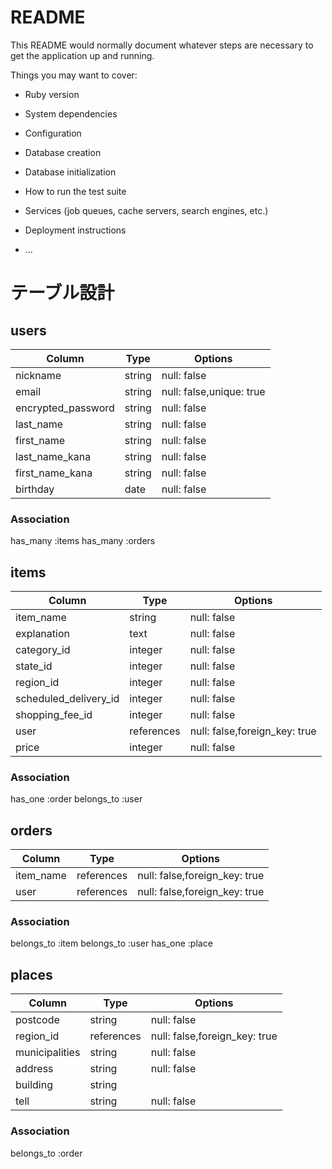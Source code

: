 # README

This README would normally document whatever steps are necessary to get the
application up and running.

Things you may want to cover:

* Ruby version

* System dependencies

* Configuration

* Database creation

* Database initialization

* How to run the test suite

* Services (job queues, cache servers, search engines, etc.)

* Deployment instructions

* ...

# テーブル設計
## users
|Column                  |Type    |Options                 |
| ---------------------- | ------ | ---------------------- |
|nickname                |string  |null: false             |
|email                   |string  |null: false,unique: true|
|encrypted_password      |string  |null: false             |
|last_name               |string  |null: false             |
|first_name              |string  |null: false             |
|last_name_kana          |string  |null: false             |
|first_name_kana         |string  |null: false             |
|birthday                |date    |null: false             |

### Association
has_many :items
has_many :orders

## items
|Column                |Type      |Options                      |
| ----------           | ----     | --------------------------- |
|item_name             |string    |null: false                  |
|explanation           |text      |null: false                  |
|category_id           |integer   |null: false                  |
|state_id              |integer   |null: false                  |
|region_id             |integer   |null: false                  |
|scheduled_delivery_id |integer   |null: false                  |
|shopping_fee_id       |integer   |null: false                  |
|user                  |references|null: false,foreign_key: true|
|price                 |integer   |null: false                  |



### Association
has_one :order
belongs_to :user 

## orders
|Column         |Type      |Options                      |
| ------------- | ------   | --------------------------- |
|item_name      |references|null: false,foreign_key: true|
|user           |references|null: false,foreign_key: true|
### Association
belongs_to :item
belongs_to :user
has_one :place

## places
|Column         |Type      |Options                      |
| ------------- | ------   | ---------                   |
|postcode       |string    |null: false                  |
|region_id      |references|null: false,foreign_key: true|
|municipalities |string    |null: false                  |
|address        |string    |null: false                  |
|building       |string    |                             |
|tell           |string    |null: false                  |

### Association
belongs_to :order